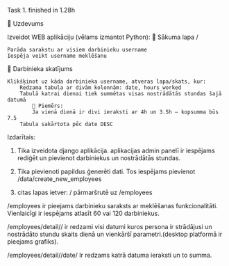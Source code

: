 Task 1. finished in 1.28h

📌 Uzdevums

Izveidot WEB aplikāciju (vēlams izmantot Python):
📍 Sākuma lapa /

    Parāda sarakstu ar visiem darbinieku username
    Iespēja veikt username meklēšanu

📍 Darbinieka skatījums

    Klikšķinot uz kāda darbinieka username, atveras lapa/skats, kur:
        Redzama tabula ar divām kolonnām: date, hours_worked
        Tabulā katrai dienai tiek summētas visas nostrādātās stundas šajā datumā
            📌 Piemērs:
            Ja vienā dienā ir divi ieraksti ar 4h un 3.5h — kopsumma būs 7.5
        Tabula sakārtota pēc date DESC

Izdarītais:

1. Tika izveidota django aplikācija.
aplikacijas admin panelī ir iespējams rediģēt un pievienot darbiniekus un nostrādātās stundas.
2. Tika pievienoti papildus ģenerēti dati. Tos iespējams pievienot /data/create_new_employees

4. citas lapas ietver:
/ pārmaršrutē uz /employees

/employees
ir pieejams darbinieku saraksts ar meklēšanas funkcionalitāti. Vienlaicīgi ir iespējams atlasīt 60 vai 120 darbiniekus.

/employees/detail/<id>/
ir redzami visi datumi kuros persona ir strādājusi un nostrādāto stundu skaits dienā un vienkāršī parametri.(desktop platformā ir pieejams grafiks).

/employees/detail/<id>/date/<date>
Ir redzams katrā datuma ieraksti un to summa.